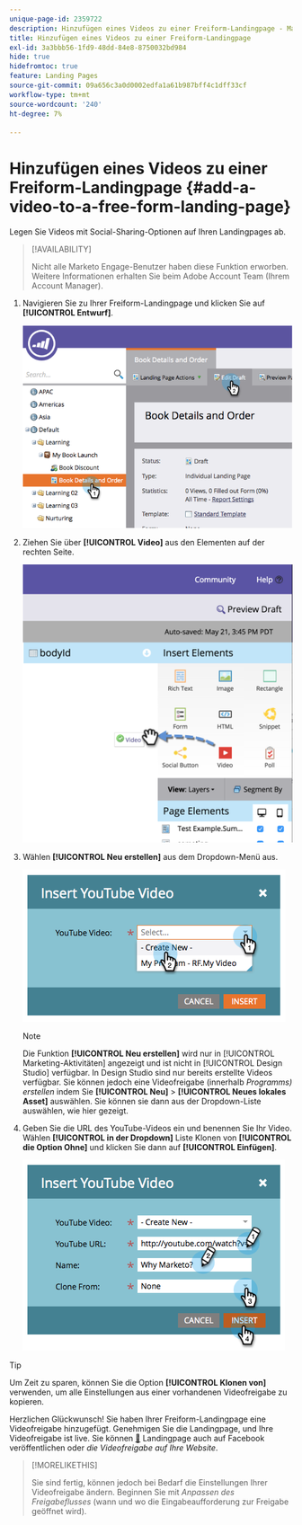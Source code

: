 ```yaml
---
unique-page-id: 2359722
description: Hinzufügen eines Videos zu einer Freiform-Landingpage - Marketo-Dokumente - Produktdokumentation
title: Hinzufügen eines Videos zu einer Freiform-Landingpage
exl-id: 3a3bbb56-1fd9-48dd-84e8-8750032bd984
hide: true
hidefromtoc: true
feature: Landing Pages
source-git-commit: 09a656c3a0d0002edfa1a61b987bff4c1dff33cf
workflow-type: tm+mt
source-wordcount: '240'
ht-degree: 7%

---
```


# Hinzufügen eines Videos zu einer Freiform-Landingpage {#add-a-video-to-a-free-form-landing-page}

Legen Sie Videos mit Social-Sharing-Optionen auf Ihren Landingpages ab.

>[!AVAILABILITY]
>
>Nicht alle Marketo Engage-Benutzer haben diese Funktion erworben. Weitere Informationen erhalten Sie beim Adobe Account Team (Ihrem Account Manager).

1. Navigieren Sie zu Ihrer Freiform-Landingpage und klicken Sie auf **[!UICONTROL Entwurf]**.

   ![](assets/image2014-9-17-11-3a28-3a51.png)

1. Ziehen Sie über **[!UICONTROL Video]** aus den Elementen auf der rechten Seite.

   ![](assets/image2015-5-21-15-3a46-3a34.png)

1. Wählen **[!UICONTROL Neu erstellen]** aus dem Dropdown-Menü aus.

   ![](assets/image2014-9-17-11-3a29-3a8.png)

   >[!NOTE]
   >
   >Die Funktion **[!UICONTROL Neu erstellen]** wird nur in [!UICONTROL Marketing-Aktivitäten] angezeigt und ist nicht in [!UICONTROL Design Studio] verfügbar. In Design Studio sind nur bereits erstellte Videos verfügbar. Sie können jedoch eine Videofreigabe (innerhalb _Programms) erstellen_ indem Sie **[!UICONTROL Neu]** > **[!UICONTROL Neues lokales Asset]** auswählen. Sie können sie dann aus der Dropdown-Liste auswählen, wie hier gezeigt.

1. Geben Sie die URL des YouTube-Videos ein und benennen Sie Ihr Video. Wählen **[!UICONTROL in der Dropdown]** Liste Klonen von **[!UICONTROL die Option Ohne]** und klicken Sie dann auf **[!UICONTROL Einfügen]**.

   ![](assets/image2014-9-17-11-3a29-3a15.png)

>[!TIP]
>
>Um Zeit zu sparen, können Sie die Option **[!UICONTROL Klonen von]** verwenden, um alle Einstellungen aus einer vorhandenen Videofreigabe zu kopieren.

Herzlichen Glückwunsch! Sie haben Ihrer Freiform-Landingpage eine Videofreigabe hinzugefügt. Genehmigen Sie die Landingpage, und Ihre Videofreigabe ist live. Sie können [&#128279;](/help/marketo/product-docs/demand-generation/facebook/publish-landing-pages-to-facebook.md) Landingpage auch auf Facebook veröffentlichen oder _die Videofreigabe auf Ihre Website_.

>[!MORELIKETHIS]
>
>Sie sind fertig, können jedoch bei Bedarf die Einstellungen Ihrer Videofreigabe ändern. Beginnen Sie mit _Anpassen des Freigabeflusses_ (wann und wo die Eingabeaufforderung zur Freigabe geöffnet wird).
